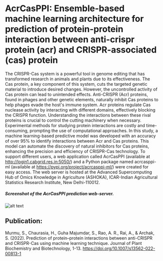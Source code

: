 # AcrCasPPI: Ensemble-based machine learning architecture for prediction of protein-protein interaction between anti-crispr protein (acr) and CRISPR-associated (cas) protein
The CRISPR-Cas system is a powerful tool in genome editing that has transformed research in animals and plants due to its effectiveness. The Cas protein, a key component of this system, cuts the targeted genetic material to introduce desired changes. However, the uncontrolled activity of Cas protein can lead to unintended effects. Anti-CRISPR (Acr) proteins, found in phages and other genetic elements, naturally inhibit Cas proteins to help phages evade the host's immune system. Acr proteins regulate Cas nuclease activity by interacting with different domains, effectively blocking the CRISPR function. Understanding the interactions between these rival proteins is crucial to control the cutting machinery when necessary. Experimental methods for studying protein interactions are costly and time-consuming, prompting the use of computational approaches. In this study, a machine learning-based predictive model was developed with an accuracy of over 95% to identify interactions between Acr and Cas proteins. This model can automate the discovery of natural inhibitors for Cas proteins, enhancing the precision and efficiency of CRISPR-Cas technology. To support different users, a web application called AcrCasPPI (available at  http://login1.cabgrid.res.in:5050/) and a Python package named acrcasppi-ml (available at https://pypi.org/project/acrcasppi-ml/) were created for easy access. The web server is hosted at the Advanced Supercomputing Hub of Omics Knowledge in Agriculture (ASHOKA), ICAR-Indian Agricultural Statistics Research Institute, New Delhi-110012.

##### Screenshot of the AcrCasPPI prediction web-server.
![alt text](https://github.com/snehaiasri/acrcasppi/blob/main/AcrCasPPI_server.png)

## Publication:
Murmu, S., Chaurasia, H., Guha Majumdar, S., Rao, A. R., Rai, A., & Archak, S. (2022). Prediction of protein–protein interactions between anti-CRISPR and CRISPR-Cas using machine learning technique. Journal of Plant Biochemistry and Biotechnology, 1-13. 
https://doi.org/10.1007/s13562-022-00813-1
